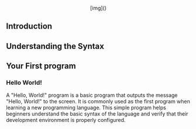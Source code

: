 <center>
    [img]()
</center>

## Introduction


## Understanding the Syntax


## Your First program

### Hello World!

A "Hello, World!" program is a basic program that outputs the message "Hello, World!" to the screen. It is commonly used as the first program when learning a new programming language. This simple program helps beginners understand the basic syntax of the language and verify that their development environment is properly configured.
